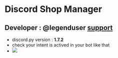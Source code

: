 <h1>Discord Shop Manager </h1>
<h2>Developer : @legenduser <a href = "https://discord.gg/antitermbot" target = "_blank"> support </a></h2>

<ul>
    <li>discord.py version : <b>1.7.2</b></li>
    <li>check your intent is actived in your bot like that</li>
    <li> <img src="https://media.discordapp.net/attachments/1135971296774193223/1141833369999646873/image.png?width=1440&height=533" > </li>

<ul>
